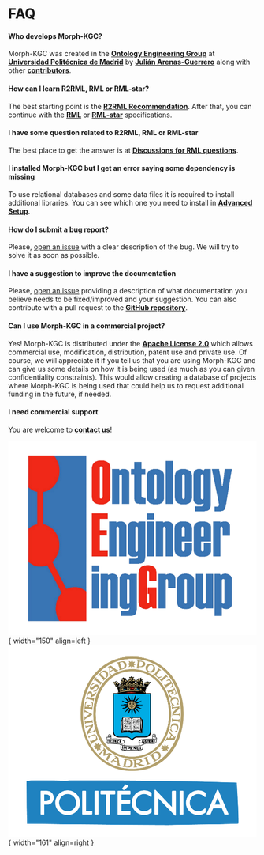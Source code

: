 # FAQ

#### Who develops Morph-KGC?
Morph-KGC was created in the **[Ontology Engineering Group](https://oeg.fi.upm.es)** at **[Universidad Politécnica de Madrid](https://www.upm.es/internacional)** by **[Julián Arenas-Guerrero](https://github.com/ArenasGuerreroJulian/)** along with other **[contributors](https://github.com/oeg-upm/morph-kgc/graphs/contributors)**.

#### How can I learn R2RML, RML or RML-star?
The best starting point is the **[R2RML Recommendation](https://www.w3.org/TR/r2rml/)**. After that, you can continue with the **[RML](https://rml.io/specs/rml/)** or **[RML-star](https://kg-construct.github.io/rml-star-spec/)** specifications.

#### I have some question related to R2RML, RML or RML-star
The best place to get the answer is at **[Discussions for RML questions](https://github.com/kg-construct/rml-questions/discussions)**.

#### I installed Morph-KGC but I get an error saying some dependency is missing
To use relational databases and some data files it is required to install additional libraries. You can see which one you need to install in **[Advanced Setup](https://morph-kgc.readthedocs.io/en/latest/documentation/#advanced-setup)**.

#### How do I submit a bug report?
Please, [open an issue](https://github.com/oeg-upm/morph-kgc/issues/new/choose) with a clear description of the bug. We will try to solve it as soon as possible.

#### I have a suggestion to improve the documentation
Please, [open an issue](https://github.com/oeg-upm/morph-kgc/issues/new/choose) providing a description of what documentation you believe needs to be fixed/improved and your suggestion. You can also contribute with a pull request to the **[GitHub repository](https://github.com/oeg-upm/morph-kgc/tree/main/docs)**.

#### Can I use Morph-KGC in a commercial project?
Yes! Morph-KGC is distributed under the **[Apache License 2.0](https://github.com/oeg-upm/Morph-KGC/blob/main/LICENSE)** which allows  commercial use, modification, distribution, patent use and private use. Of course, we will appreciate it if you tell us that you are using Morph-KGC and can give us some details on how it is being used (as much as you can given confidentiality constraints). This would allow creating a database of projects where Morph-KGC is being used that could help us to request additional funding in the future, if needed.

#### I need commercial support
You are welcome to **[contact us](mailto:julian.arenas.guerrero@upm.es)**!

![OEG](assets/logo-oeg.png){ width="150" align=left } ![UPM](assets/logo-upm.png){ width="161" align=right }
